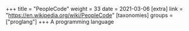 +++
title = "PeopleCode"
weight = 33
date = 2021-03-06
[extra]
link = "https://en.wikipedia.org/wiki/PeopleCode"
[taxonomies]
groups = ["proglang"]
+++
A programming language


